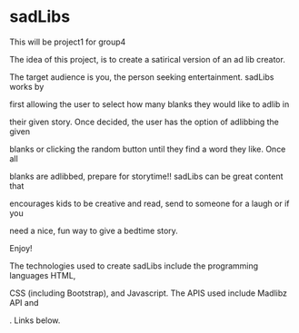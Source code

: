 <!-- unique name -->
# sadLibs
This will be project1 for group4
<!-- description -->
The idea of this project, is to create a satirical version of an ad lib creator.

The target audience is you, the person seeking entertainment. sadLibs works by 

first allowing the user to select how many blanks they would like to adlib in 

their given story. Once decided, the user has the option of adlibbing the given 

blanks or clicking the random button until they find a word they like. Once all

blanks are adlibbed, prepare for storytime!! sadLibs can be great content that 

encourages kids to be creative and read, send to someone for a laugh or if you 

need a nice, fun way to give a bedtime story. 


Enjoy!
<!-- technologies used -->
The technologies used to create sadLibs include the programming languages HTML,

CSS (including Bootstrap), and Javascript. The APIS used include Madlibz API and

 . Links below.
<!-- screenshot -->

<!-- link -->